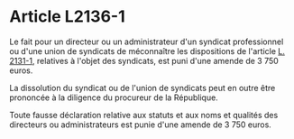 # Article L2136-1

Le fait pour un directeur ou un administrateur d'un syndicat professionnel ou d'une union de syndicats de méconnaître les dispositions de l'article [L. 2131-1][1], relatives à l'objet des syndicats, est puni d'une amende de 3 750 euros. 

La dissolution du syndicat ou de l'union de syndicats peut en outre être prononcée à la diligence du procureur de la République. 

Toute fausse déclaration relative aux statuts et aux noms et qualités des directeurs ou administrateurs est punie d'une amende de 3 750 euros.

 [1]: /affichCodeArticle.do?cidTexte=LEGITEXT000006072050&idArticle=LEGIARTI000006901583&dateTexte=&categorieLien=cid